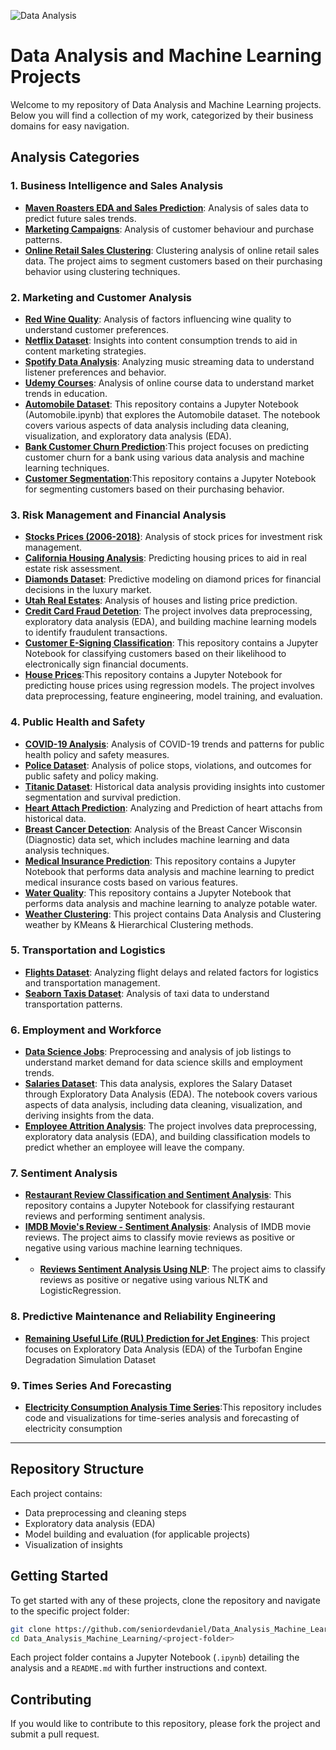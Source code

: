 ![Data Analysis](https://www.simplilearn.com/ice9/free_resources_article_thumb/Business_Analytics_vs_Data_Analytics.jpg)


# Data Analysis and Machine Learning Projects

Welcome to my repository of Data Analysis and Machine Learning projects. Below you will find a collection of my work, categorized by their business domains for easy navigation.

## Analysis Categories

### 1. Business Intelligence and Sales Analysis
- **[Maven Roasters EDA and Sales Prediction](https://github.com/seniordevdaniel/Data_Analysis_Machine_Learning/tree/main/Maven%20Roasters%20EDA%20and%20Sales%20Prediction)**: Analysis of sales data to predict future sales trends.
- **[Marketing Campaigns](https://github.com/seniordevdaniel/Data_Analysis_Machine_Learning/tree/master/Marketing%20Campaigns)**: Analysis of customer behaviour and purchase patterns.
- **[Online Retail Sales Clustering](https://github.com/seniordevdaniel/Data_Analysis_Machine_Learning/tree/master/1.%20Business%20Intelligence%20and%20Sales%20Analysis/Online%20Retail%20Sales%20(Clustering))**: Clustering analysis of online retail sales data. The project aims to segment customers based on their purchasing behavior using clustering techniques.

### 2. Marketing and Customer Analysis
- **[Red Wine Quality](https://github.com/seniordevdaniel/Data_Analysis_Machine_Learning/tree/main/Red%20Wine%20Quality)**: Analysis of factors influencing wine quality to understand customer preferences.
- **[Netflix Dataset](https://github.com/seniordevdaniel/Data_Analysis_Machine_Learning/tree/main/Netflix%20Dataset)**: Insights into content consumption trends to aid in content marketing strategies.
- **[Spotify Data Analysis](https://github.com/seniordevdaniel/Data_Analysis_Machine_Learning/tree/main/Spotify%20Data%20Analysis)**: Analyzing music streaming data to understand listener preferences and behavior.
- **[Udemy Courses](https://github.com/seniordevdaniel/Data_Analysis_Machine_Learning/tree/main/Udemy%20Courses)**: Analysis of online course data to understand market trends in education.
- **[Automobile Dataset](https://github.com/jigsaw1313/Data-Analysis/tree/master/Automobile%20Dataset)**: This repository contains a Jupyter Notebook (Automobile.ipynb) that explores the Automobile dataset. The notebook covers various aspects of data analysis including data cleaning, visualization, and exploratory data analysis (EDA).
- **[Bank Customer Churn Prediction](https://github.com/seniordevdaniel/Data_Analysis_Machine_Learning/tree/master/2.%20Marketing%20and%20Customer%20Analysis/Customer%20Segmentation)**:This project focuses on predicting customer churn for a bank using various data analysis and machine learning techniques.
- **[Customer Segmentation](https://github.com/seniordevdaniel/Data_Analysis_Machine_Learning/tree/master/2.%20Marketing%20and%20Customer%20Analysis/Bank%20Customer%20Churn%20Prediction)**:This repository contains a Jupyter Notebook for segmenting customers based on their purchasing behavior.

### 3. Risk Management and Financial Analysis
- **[Stocks Prices (2006-2018)](https://github.com/seniordevdaniel/Data_Analysis_Machine_Learning/tree/main/Stocks%20Prices%20(2006-2018))**: Analysis of stock prices for investment risk management.
- **[California Housing Analysis](https://github.com/seniordevdaniel/Data_Analysis_Machine_Learning/tree/main/California%20Housing%20Analysis)**: Predicting housing prices to aid in real estate risk assessment.
- **[Diamonds Dataset](https://github.com/seniordevdaniel/Data_Analysis_Machine_Learning/tree/main/Diamonds%20Dataset)**: Predictive modeling on diamond prices for financial decisions in the luxury market.
- **[Utah Real Estates](https://github.com/seniordevdaniel/Data_Analysis_Machine_Learning/tree/master/3.%20Risk%20Management%20and%20Financial%20Analysis/Real%20Estate%20Utah)**: Analysis of houses and listing price prediction.
- **[Credit Card Fraud Detetion](https://github.com/seniordevdaniel/Data_Analysis_Machine_Learning/tree/master/3.%20Risk%20Management%20and%20Financial%20Analysis/Credit%20Card%20Fraud%20Detection)**:  The project involves data preprocessing, exploratory data analysis (EDA), and building machine learning models to identify fraudulent transactions.
- **[Customer E-Signing Classification](https://github.com/seniordevdaniel/Data_Analysis_Machine_Learning/tree/master/3.%20Risk%20Management%20and%20Financial%20Analysis/Customers_E_Signing_Classification)**: This repository contains a Jupyter Notebook for classifying customers based on their likelihood to electronically sign financial documents.
- **[House Prices](https://github.com/seniordevdaniel/Data_Analysis_Machine_Learning/tree/master/3.%20Risk%20Management%20and%20Financial%20Analysis/House%20Prices)**:This repository contains a Jupyter Notebook for predicting house prices using regression models. The project involves data preprocessing, feature engineering, model training, and evaluation. 

### 4. Public Health and Safety
- **[COVID-19 Analysis](https://github.com/seniordevdaniel/Data_Analysis_Machine_Learning/tree/main/COVID-19%20Analysis)**: Analysis of COVID-19 trends and patterns for public health policy and safety measures.
- **[Police Dataset](https://github.com/seniordevdaniel/Data_Analysis_Machine_Learning/tree/main/Police%20Dataset)**: Analysis of police stops, violations, and outcomes for public safety and policy making.
- **[Titanic Dataset](https://github.com/seniordevdaniel/Data_Analysis_Machine_Learning/tree/main/Titanic%20Dataset)**: Historical data analysis providing insights into customer segmentation and survival prediction.
- **[Heart Attach Prediction](https://github.com/seniordevdaniel/Data_Analysis_Machine_Learning/tree/master/4.%20Public%20Health%20and%20Safety/Heart%20Attack%20Prediction)**: Analyzing and Prediction of heart attachs from historical data.
- **[Breast Cancer Detection](https://github.com/seniordevdaniel/Data_Analysis_Machine_Learning/tree/master/4.%20Public%20Health%20and%20Safety/Breast%20Cancer%20Wisconsin%20(Diagnostic)%20Data%20Set)**: Analysis of the Breast Cancer Wisconsin (Diagnostic) data set, which includes machine learning and data analysis techniques.
 - **[Medical Insurance Prediction](https://github.com/seniordevdaniel/Data_Analysis_Machine_Learning/tree/master/4.%20Public%20Health%20and%20Safety/Medical%20Insurance%20Prediction)**: This repository contains a Jupyter Notebook that performs data analysis and machine learning to predict medical insurance costs based on various features.
 - **[Water Quality](https://github.com/seniordevdaniel/Data_Analysis_Machine_Learning/tree/master/4.%20Public%20Health%20and%20Safety/Water%20Quality)**: This repository contains a Jupyter Notebook that performs data analysis and machine learning to analyze potable water.
- **[Weather Clustering](https://github.com/seniordevdaniel/Data_Analysis_Machine_Learning/tree/master/4.%20Public%20Health%20and%20Safety/Weather%20Data%20Clustering)**: This project contains Data Analysis and Clustering weather by KMeans & Hierarchical Clustering methods.

### 5. Transportation and Logistics
- **[Flights Dataset](https://github.com/seniordevdaniel/Data_Analysis_Machine_Learning/tree/main/Flights%20Dataset)**: Analyzing flight delays and related factors for logistics and transportation management.
- **[Seaborn Taxis Dataset](https://github.com/seniordevdaniel/Data_Analysis_Machine_Learning/tree/main/Seaborn%20Taxis%20Dataset)**: Analysis of taxi data to understand transportation patterns.

### 6. Employment and Workforce
- **[Data Science Jobs](https://github.com/seniordevdaniel/Data_Analysis_Machine_Learning/tree/main/Data%20Science%20Jobs)**: Preprocessing and analysis of job listings to understand market demand for data science skills and employment trends.
- **[Salaries Dataset](https://github.com/jigsaw1313/Data-Analysis/tree/master/Salary%20Data)**: This data analysis, explores the Salary Dataset through Exploratory Data Analysis (EDA). The notebook covers various aspects of data analysis, including data cleaning, visualization, and deriving insights from the data.
- **[Employee Attrition Analysis](https://github.com/seniordevdaniel/Data_Analysis_Machine_Learning/tree/master/6.%20Employment%20and%20Workforce/Employee%20Attrition)**: The project involves data preprocessing, exploratory data analysis (EDA), and building classification models to predict whether an employee will leave the company.

### 7. Sentiment Analysis
- **[Restaurant Review Classification and Sentiment Analysis](https://github.com/seniordevdaniel/Data_Analysis_Machine_Learning/tree/master/7.%20Sentiment%20Analysis/Restaurant%20Review%20Classification)**: This repository contains a Jupyter Notebook for classifying restaurant reviews and performing sentiment analysis.
- **[IMDB Movie's Review - Sentiment Analysis](https://github.com/seniordevdaniel/Data_Analysis_Machine_Learning/tree/master/7.%20Sentiment%20Analysis/IMDB%20Movie's%20Review%20-%20Sentiment%20Analysis)**: Analysis of IMDB movie reviews. The project aims to classify movie reviews as positive or negative using various machine learning techniques.
- - **[Reviews Sentiment Analysis Using NLP]([https://github.com/seniordevdaniel/Data_Analysis_Machine_Learning/tree/master/7.%20Sentiment%20Analysis/IMDB%20Movie's%20Review%20-%20Sentiment%20Analysis](https://github.com/seniordevdaniel/Data-Analysis-And-Machine-Learning-Projects/tree/master/7.%20Sentiment%20Analysis#:~:text=5%20months%20ago-,Reviews%20Sentiment%20Analysis%20Using%20NLP,-Add%20files%20via))**: The project aims to classify  reviews as positive or negative using various NLTK and LogisticRegression.


### 8. Predictive Maintenance and Reliability Engineering
- **[Remaining Useful Life (RUL) Prediction for Jet Engines](https://github.com/seniordevdaniel/Data-Analysis-And-Machine-Learning-Projects/tree/master/8.%20Predictive%20Maintenance%20and%20Reliability%20Engineering/Remaining%20Useful%20Life%20(RUL)%20Prediction%20for%20Jet%20Engines)**: This project focuses on Exploratory Data Analysis (EDA) of the Turbofan Engine Degradation Simulation Dataset

### 9. Times Series And Forecasting
- **[Electricity Consumption Analysis Time Series](https://github.com/seniordevdaniel/Data-Analysis-And-Machine-Learning-Projects/tree/master/9.%20Time%20Series%20And%20Forecasting/Electricity%20Consumption%20Analysis%20%5BTime-Series%5D)**:This repository includes code and visualizations for time-series analysis and forecasting of electricity consumption

----

## Repository Structure
Each project contains:
- Data preprocessing and cleaning steps
- Exploratory data analysis (EDA)
- Model building and evaluation (for applicable projects)
- Visualization of insights

## Getting Started

To get started with any of these projects, clone the repository and navigate to the specific project folder:

```bash
git clone https://github.com/seniordevdaniel/Data_Analysis_Machine_Learning.git
cd Data_Analysis_Machine_Learning/<project-folder>
```

Each project folder contains a Jupyter Notebook (`.ipynb`) detailing the analysis and a `README.md` with further instructions and context.

## Contributing

If you would like to contribute to this repository, please fork the project and submit a pull request.
